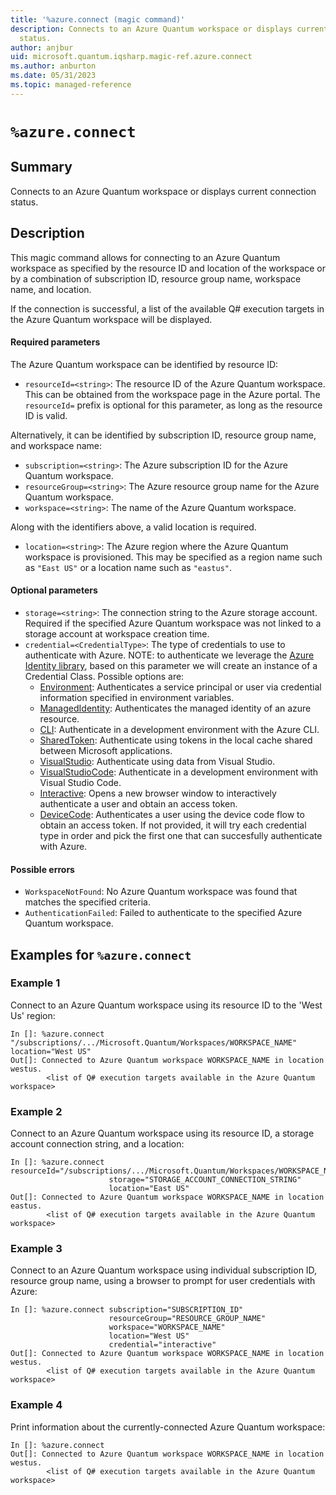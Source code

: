 ```yaml
---
title: '%azure.connect (magic command)'
description: Connects to an Azure Quantum workspace or displays current connection
  status.
author: anjbur
uid: microsoft.quantum.iqsharp.magic-ref.azure.connect
ms.author: anburton
ms.date: 05/31/2023
ms.topic: managed-reference
---
```


<!--
    NB: This file has been automatically generated from Microsoft.Quantum.IQSharp.AzureClient.dll,
        please do not manually edit it.

    [DEBUG] JSON source:
        {"Name": "%azure.connect", "Documentation": {"Summary": "Connects to an Azure Quantum workspace or displays current connection status.", "Full": null, "Description": "\r\nThis magic command allows for connecting to an Azure Quantum workspace\r\nas specified by the resource ID and location of the workspace or by a combination of\r\nsubscription ID, resource group name, workspace name, and location.\r\n\r\nIf the connection is successful, a list of the available Q# execution targets\r\nin the Azure Quantum workspace will be displayed.\r\n\r\n#### Required parameters\r\n\r\nThe Azure Quantum workspace can be identified by resource ID:\r\n\r\n- `resourceId=<string>`: The resource ID of the Azure Quantum workspace.\r\nThis can be obtained from the workspace page in the Azure portal. The `resourceId=` prefix\r\nis optional for this parameter, as long as the resource ID is valid.\r\n\r\nAlternatively, it can be identified by subscription ID, resource group name, and workspace name:\r\n\r\n- `subscription=<string>`: The Azure subscription ID for the Azure Quantum workspace.\r\n- `resourceGroup=<string>`: The Azure resource group name for the Azure Quantum workspace.\r\n- `workspace=<string>`: The name of the Azure Quantum workspace.\r\n\r\nAlong with the identifiers above, a valid location is required.\r\n\r\n- `location=<string>`: The Azure region where the Azure Quantum workspace is provisioned.\r\nThis may be specified as a region name such as `\"East US\"` or a location name such as `\"eastus\"`.\r\n\r\n#### Optional parameters\r\n\r\n- `storage=<string>`: The connection string to the Azure storage\r\naccount. Required if the specified Azure Quantum workspace was not linked to a storage\r\naccount at workspace creation time.\r\n- `credential=<CredentialType>`: The type of credentials to use to authenticate with Azure.\r\nNOTE: to authenticate we leverage the [Azure Identity library](https://docs.microsoft.com/dotnet/api/overview/azure/identity-readme), \r\nbased on this parameter we will create an instance of a Credential Class. \r\nPossible options are:\r\n  * [Environment](https://docs.microsoft.com/dotnet/api/azure.identity.environmentcredential):\r\n     Authenticates a service principal or user via credential information specified in environment variables.\r\n  * [ManagedIdentity](https://docs.microsoft.com/dotnet/api/azure.identity.managedidentitycredential):\r\n     Authenticates the managed identity of an azure resource.\r\n  * [CLI](https://docs.microsoft.com/dotnet/api/azure.identity.azureclicredential):\r\n     Authenticate in a development environment with the Azure CLI.\r\n  * [SharedToken](https://docs.microsoft.com/dotnet/api/azure.identity.sharedtokencachecredential):\r\n     Authenticate using tokens in the local cache shared between Microsoft applications.\r\n  * [VisualStudio](https://docs.microsoft.com/dotnet/api/azure.identity.visualstudiocredential):\r\n     Authenticate using data from Visual Studio.\r\n  * [VisualStudioCode](https://docs.microsoft.com/dotnet/api/azure.identity.visualstudiocodecredential):\r\n     Authenticate in a development environment with Visual Studio Code.\r\n  * [Interactive](https://docs.microsoft.com/dotnet/api/azure.identity.interactivebrowsercredential):\r\n     Opens a new browser window to interactively authenticate a user \r\n     and obtain an access token.\r\n  * [DeviceCode](https://docs.microsoft.com/dotnet/api/azure.identity.devicecodecredential):\r\n     Authenticates a user using the device code flow to obtain an access token.\r\nIf not provided, it will try each credential type in order and pick the first one that can\r\nsuccesfully authenticate with Azure.\r\n\r\n#### Possible errors\r\n\r\n- `WorkspaceNotFound`: No Azure Quantum workspace was found that matches the specified criteria.\r\n- `AuthenticationFailed`: Failed to authenticate to the specified Azure Quantum workspace.\r\n                    ", "Remarks": null, "Examples": ["\r\nConnect to an Azure Quantum workspace using its resource ID to the 'West Us' region:\r\n```\r\nIn []: %azure.connect \"/subscriptions/.../Microsoft.Quantum/Workspaces/WORKSPACE_NAME\" location=\"West US\"\r\nOut[]: Connected to Azure Quantum workspace WORKSPACE_NAME in location westus.\r\n        <list of Q# execution targets available in the Azure Quantum workspace>\r\n```\r\n                        ", "\r\nConnect to an Azure Quantum workspace using its resource ID, a storage account connection string, and a location:\r\n```\r\nIn []: %azure.connect resourceId=\"/subscriptions/.../Microsoft.Quantum/Workspaces/WORKSPACE_NAME\"\r\n                      storage=\"STORAGE_ACCOUNT_CONNECTION_STRING\"\r\n                      location=\"East US\"\r\nOut[]: Connected to Azure Quantum workspace WORKSPACE_NAME in location eastus.\r\n        <list of Q# execution targets available in the Azure Quantum workspace>\r\n```\r\n                        ", "\r\nConnect to an Azure Quantum workspace using individual subscription ID, resource group name, using a browser to prompt for user credentials with Azure:\r\n```\r\nIn []: %azure.connect subscription=\"SUBSCRIPTION_ID\"\r\n                      resourceGroup=\"RESOURCE_GROUP_NAME\"\r\n                      workspace=\"WORKSPACE_NAME\"\r\n                      location=\"West US\"\r\n                      credential=\"interactive\"\r\nOut[]: Connected to Azure Quantum workspace WORKSPACE_NAME in location westus.\r\n        <list of Q# execution targets available in the Azure Quantum workspace>\r\n```\r\n                        ", "\r\nPrint information about the currently-connected Azure Quantum workspace:\r\n```\r\nIn []: %azure.connect\r\nOut[]: Connected to Azure Quantum workspace WORKSPACE_NAME in location westus.\r\n        <list of Q# execution targets available in the Azure Quantum workspace>\r\n```\r\n                        "], "SeeAlso": null}, "AssemblyName": "Microsoft.Quantum.IQSharp.AzureClient"}
-->

# `%azure.connect`

## Summary

Connects to an Azure Quantum workspace or displays current connection status.

## Description

This magic command allows for connecting to an Azure Quantum workspace
as specified by the resource ID and location of the workspace or by a combination of
subscription ID, resource group name, workspace name, and location.

If the connection is successful, a list of the available Q# execution targets
in the Azure Quantum workspace will be displayed.

#### Required parameters

The Azure Quantum workspace can be identified by resource ID:

- `resourceId=<string>`: The resource ID of the Azure Quantum workspace.
This can be obtained from the workspace page in the Azure portal. The `resourceId=` prefix
is optional for this parameter, as long as the resource ID is valid.

Alternatively, it can be identified by subscription ID, resource group name, and workspace name:

- `subscription=<string>`: The Azure subscription ID for the Azure Quantum workspace.
- `resourceGroup=<string>`: The Azure resource group name for the Azure Quantum workspace.
- `workspace=<string>`: The name of the Azure Quantum workspace.

Along with the identifiers above, a valid location is required.

- `location=<string>`: The Azure region where the Azure Quantum workspace is provisioned.
This may be specified as a region name such as `"East US"` or a location name such as `"eastus"`.

#### Optional parameters

- `storage=<string>`: The connection string to the Azure storage
account. Required if the specified Azure Quantum workspace was not linked to a storage
account at workspace creation time.
- `credential=<CredentialType>`: The type of credentials to use to authenticate with Azure.
NOTE: to authenticate we leverage the [Azure Identity library](https://docs.microsoft.com/dotnet/api/overview/azure/identity-readme),
based on this parameter we will create an instance of a Credential Class.
Possible options are:
  * [Environment](https://docs.microsoft.com/dotnet/api/azure.identity.environmentcredential):
     Authenticates a service principal or user via credential information specified in environment variables.
  * [ManagedIdentity](https://docs.microsoft.com/dotnet/api/azure.identity.managedidentitycredential):
     Authenticates the managed identity of an azure resource.
  * [CLI](https://docs.microsoft.com/dotnet/api/azure.identity.azureclicredential):
     Authenticate in a development environment with the Azure CLI.
  * [SharedToken](https://docs.microsoft.com/dotnet/api/azure.identity.sharedtokencachecredential):
     Authenticate using tokens in the local cache shared between Microsoft applications.
  * [VisualStudio](https://docs.microsoft.com/dotnet/api/azure.identity.visualstudiocredential):
     Authenticate using data from Visual Studio.
  * [VisualStudioCode](https://docs.microsoft.com/dotnet/api/azure.identity.visualstudiocodecredential):
     Authenticate in a development environment with Visual Studio Code.
  * [Interactive](https://docs.microsoft.com/dotnet/api/azure.identity.interactivebrowsercredential):
     Opens a new browser window to interactively authenticate a user
     and obtain an access token.
  * [DeviceCode](https://docs.microsoft.com/dotnet/api/azure.identity.devicecodecredential):
     Authenticates a user using the device code flow to obtain an access token.
If not provided, it will try each credential type in order and pick the first one that can
succesfully authenticate with Azure.

#### Possible errors

- `WorkspaceNotFound`: No Azure Quantum workspace was found that matches the specified criteria.
- `AuthenticationFailed`: Failed to authenticate to the specified Azure Quantum workspace.

## Examples for `%azure.connect`

### Example 1

Connect to an Azure Quantum workspace using its resource ID to the 'West Us' region:
```
In []: %azure.connect "/subscriptions/.../Microsoft.Quantum/Workspaces/WORKSPACE_NAME" location="West US"
Out[]: Connected to Azure Quantum workspace WORKSPACE_NAME in location westus.
        <list of Q# execution targets available in the Azure Quantum workspace>
```

### Example 2

Connect to an Azure Quantum workspace using its resource ID, a storage account connection string, and a location:
```
In []: %azure.connect resourceId="/subscriptions/.../Microsoft.Quantum/Workspaces/WORKSPACE_NAME"
                      storage="STORAGE_ACCOUNT_CONNECTION_STRING"
                      location="East US"
Out[]: Connected to Azure Quantum workspace WORKSPACE_NAME in location eastus.
        <list of Q# execution targets available in the Azure Quantum workspace>
```

### Example 3

Connect to an Azure Quantum workspace using individual subscription ID, resource group name, using a browser to prompt for user credentials with Azure:
```
In []: %azure.connect subscription="SUBSCRIPTION_ID"
                      resourceGroup="RESOURCE_GROUP_NAME"
                      workspace="WORKSPACE_NAME"
                      location="West US"
                      credential="interactive"
Out[]: Connected to Azure Quantum workspace WORKSPACE_NAME in location westus.
        <list of Q# execution targets available in the Azure Quantum workspace>
```

### Example 4

Print information about the currently-connected Azure Quantum workspace:
```
In []: %azure.connect
Out[]: Connected to Azure Quantum workspace WORKSPACE_NAME in location westus.
        <list of Q# execution targets available in the Azure Quantum workspace>
```
